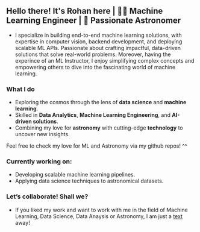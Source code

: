 ## Hello there! It's Rohan here | 👨‍💻 **Machine Learning Engineer** | 🌌 **Passionate Astronomer**

* I specialize in building end-to-end machine learning solutions, with expertise in computer vision, backend development, and deploying scalable ML APIs. Passionate about crafting impactful, data-driven solutions that solve real-world problems. Moreover, having the experince of an ML Instructor, I enjoy simplifying complex concepts and empowering others to dive into the fascinating world of machine learning.

### What I do
* Exploring the cosmos through the lens of **data science** and **machine learning**.  
* Skilled in **Data Analytics**, **Machine Learning Engineering**, and **AI-driven solutions**.  
* Combining my love for **astronomy** with cutting-edge **technology** to uncover new insights.  

Feel free to check my love for ML and Astronomy via my github repos! ^^

### Currently working on:  
* Developing scalable machine learning pipelines.
* Applying data science techniques to astronomical datasets.  

### Let’s collaborate! Shall we?
* If you liked my work and want to work with me in the field of Machine Learning, Data Science, Data Anaysis or Astronomy, I am just a [text](https://wa.me/919426116018) away! 
